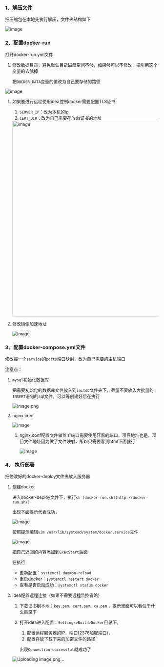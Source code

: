 ### 1、解压文件

把压缩包在本地先执行解压，文件夹结构如下

![image](https://github.com/user-attachments/assets/0d10f3b1-0800-41a2-afb2-2c41bb364cb9)


### 2、配置docker-run

打开docker-run.yml文件

1. 修改数据目录，避免默认目录磁盘空间不够，如果够可以不修改，把引用这个变量的去除掉
    
    把`DOCKER_DATA`变量的值改为自己要存储的路径
    

![image](https://github.com/user-attachments/assets/e171870c-1f71-4803-a1a9-da0676a9a75e)


1. 如果要进行远程使用idea控制docker需要配置TLS证书
    1. `SERVER_IP`：改为本机的ip
    2. `CERT_DIR`：改为自己需要存放tls证书的地址
    
    <img width="637" alt="image" src="https://github.com/user-attachments/assets/4b0bb0c7-4904-47cf-bc5d-5aab949ea9b2" />

    
2. 修改镜像加速地址
    
    ![image](https://github.com/user-attachments/assets/b7b22b9a-dbc2-44bc-b195-4c9d1645e23a)

    

### 3、配置docker-compose.yml文件

修改每一个`service`的`ports`端口映射，改为自己需要的主机端口

注意点：

1. `mysql`初始化数据库
    
    把需要初始化的数据库文件放入到`initdb`文件夹下，尽量不要放入大批量的`INSERT`语句的sql文件，可以等创建好后在执行
    
    ![image.png](attachment:765f41da-d174-47bd-a564-49429a67a008:image.png)
    

1. nginx.conf
    
    ![image](https://github.com/user-attachments/assets/5790e668-79bf-475a-aafc-04c8d4490dc2)

    
    1. nginx.conf配置文件做监听端口需要使用容器的端口，项目地址也是，项目文件地址因为做了文件映射，所以只需要写到html下面就行
        
        ![image](https://github.com/user-attachments/assets/cb601dc9-2448-46dd-bd62-38d845bad82b)

        

### 4、 执行部署

把修改好的docker-deploy文件夹放入服务器

1. 创建docker
    
    进入docker-deploy文件下，执行`sh [docker-run.sh](http://docker-run.sh/)`
    
    出现下面提示代表成功，
    
    ![image](https://github.com/user-attachments/assets/815fe1be-4202-480a-ac34-c86003bffe48)

    
    按照提示编辑`vim /usr/lib/systemd/system/docker.service`文件
    
    ![image](https://github.com/user-attachments/assets/92c87de5-c831-4a5e-a873-9ba01c3f22eb)

    
    把自己返回的内容添加到`ExecStart`后面  
    
    在执行
    
    - 更新配置：`systemctl daemon-reload`
    - 重启docker：`systemctl restart docker`
    - 查看是否启动成功：`systemctl status docker`
    
2. idea配置远程连接（如果不需要远程监控省略）
    1. 下载证书到本地：`key.pem、cert.pem、ca.pem` ，提示里面可以看位于什么目录下
    2. 打开idea进入配置：`Settings>Build>Docker`目录下，
        1. 配置远程服务器的IP，端口(2376加密端口)，
        2. 配置存放下载下来的加密文件的路径
        
        出现`Connection successful`就成功了
        
    
    ![Uploading image.png…]()


